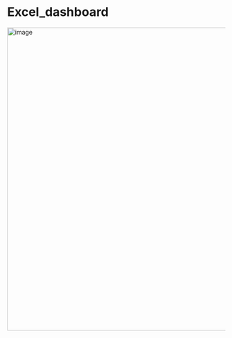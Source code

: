 # Excel_dashboard
<img width="700" alt="image" src="https://github.com/user-attachments/assets/18067350-b6e8-494e-ad61-c8c62b9e4875" />

